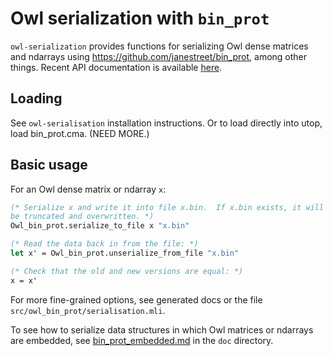 Owl serialization with `bin_prot`
====

`owl-serialization` provides functions for serializing Owl dense
matrices and ndarrays using https://github.com/janestreet/bin_prot,
among other things.  Recent API documentation is available
[here](http://members.logical.net/~marshall/owl/owl_bin_prot/Owl_bin_prot/index.html).

## Loading

See `owl-serialisation` installation instructions.  Or to load directly
into utop, load bin_prot.cma.  (NEED MORE.)

## Basic usage

For an Owl dense matrix or ndarray `x`:

```OCaml
(* Serialize x and write it into file x.bin.  If x.bin exists, it will
be truncated and overwritten. *)
Owl_bin_prot.serialize_to_file x "x.bin"

(* Read the data back in from the file: *)
let x' = Owl_bin_prot.unserialize_from_file "x.bin"

(* Check that the old and new versions are equal: *)
x = x'
```

For more fine-grained options, see generated docs or the file
`src/owl_bin_prot/serialisation.mli`.

To see how to serialize data structures in which Owl matrices or
ndarrays are embedded, see
[bin_prot_embedded.md](./bin_prot_embedded.md) in the `doc`
directory.
